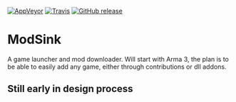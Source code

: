 [![AppVeyor](https://img.shields.io/appveyor/ci/j2ghz/modsink.svg)](https://ci.appveyor.com/project/j2ghz/modsink)
[![Travis](https://img.shields.io/travis/j2ghz/modsink.svg)](https://travis-ci.com/j2ghz/ModSink)
[![GitHub release](https://img.shields.io/github/release/j2ghz/modsink.svg)](https://github.com/j2ghz/ModSink/releases)

# ModSink
A game launcher and mod downloader. Will start with Arma 3, the plan is to be able to easily add any game, either through contributions or dll addons.

## Still early in design process
